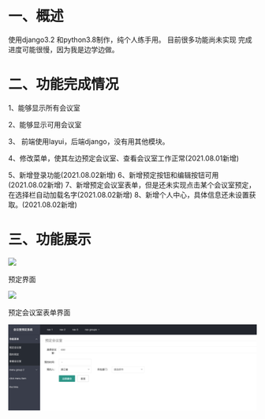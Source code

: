 # 一、概述
使用django3.2 和python3.8制作，纯个人练手用。
目前很多功能尚未实现
完成进度可能很慢，因为我是边学边做。

# 二、功能完成情况
1、能够显示所有会议室

2、能够显示可用会议室

3、 前端使用layui，后端django，没有用其他模块。

4、修改菜单，使其左边预定会议室、查看会议室工作正常(2021.08.01新增)

5、新增登录功能(2021.08.02新增)
6、新增预定按钮和编辑按钮可用(2021.08.02新增)
7、新增预定会议室表单，但是还未实现点击某个会议室预定，在选择栏自动加载名字(2021.08.02新增)
8、新增个人中心，具体信息还未设置获取。(2021.08.02新增)
# 三、功能展示

![](https://xucg.info/wp-content/uploads/2021/07/1.jpg)

预定界面

![](https://xucg.info/wp-content/uploads/2021/07/2.jpg)

预定会议室表单界面

![img_1.png](img_1.png)